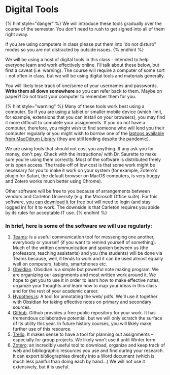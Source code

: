 # Digital Tools

{% hint style="danger" %}
We will introduce these tools gradually over the course of the semester. You don't need to rush to get signed into all of them right away.&#x20;

&#x20;If you are using computers in class please put them into 'do not disturb" modes so you are not distracted by outside issues.&#x20;
{% endhint %}

We will be using a host of digital tools in this class -  intended to help everyone learn and work effectively online. I'll talk about these below, but first a caveat (i.e. warning). The course will require a computer of some sort - not often in class, but we will be using digital tools and materials generally.

You will likely lose track of one/some of your usernames and passwords. **Write them all down somewhere** so you can refer back to them. Maybe on paper?! Do not trust your computer to remember them for you.

{% hint style="warning" %}
Many of these tools work best using a computer. So if you are using a tablet or smaller mobile device (which limit, for example, extensions that you can install on your browsers), you may find it more difficult to complete your assignments. If you do not have a computer, therefore, you might wish to find someone who will lend you their computer regularly or you might wish to borrow one of the [laptops available from MacOdrum Library](https://library.carleton.ca/services/laptops) (they are still lending despite the pandemic).&#x20;

We are using tools that should not cost you anything. If any ask you for money, don't pay. Check with the instructions/ with Dr. Saurette to make sure you're using them correctly. Most of the software is distributed freely or is open access. The trade-off of low cost is that some work might be necessary for you to make it work on your system (for example, Zotero's plugin for Safari, the default browser on MacOS computers, is very buggy and Zotero works much better using Chrome).&#x20;

Other software will be free to you because of arrangements between vendors and Carleton University (e.g. the Microsoft Office suite). For this software, [you can download it for free](https://carleton.ca/its/ms-offer-students/) but will need to login (and stay logged in) for it to work. The downside is that Carleton requires you abide by its rules for acceptable IT use.&#x20;
{% endhint %}

### In brief, here is some of the software we will use regularly:

1. [Teams](teams.md): is a useful communication tool for messenging one another, everybody or yourself (if you want to remind yourself of something). Much of the written communication and spoken between us (the professors, teaching assistants) and you (the students) will be done via Teams because, well, it tends to work and it can be used almost equally well on computers, tablets, smartphones etc.&#x20;
2. [Obsidian](obsidian/). Obsidian is a simple but powerful note making program. We are organizing our assignments and most written work around it. We hope to get you to use it in order to learn how to make effective notes, organize your thoughts and learn how to map your ideas in this class and for the rest of your academic career.
3. [Hypothes.is](hypothes.is/): A tool for annotating the web/ pdfs. We'll use it together with Obsidian for taking effective notes on primary and secondary sources.&#x20;
4. [Github](github.md). Github provides a free public repository for your work. It has tremendous collaborative potential, but we will only scratch the surface of its utility this year. In future history courses, you will likely make further use of this resource.&#x20;
5. [Trello](trello.md). It makes sense to have a tool for planning out assignments – especially for group projects. We likely won't use it until Winter term.&#x20;
6. [Zotero](zotero.md): an incredibly useful tool to  download, organize and keep track of web and bibliographic resources you use and find during your research. It can export bibliographies directly into a Word document (which is much less painful than doing each by hand...)  We will not use it extensively, but it is useful.

